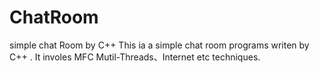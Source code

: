 # ChatRoom
simple chat Room by C++
This ia a simple chat room programs writen by C++ .
It involes MFC Mutil-Threads、Internet etc techniques.
